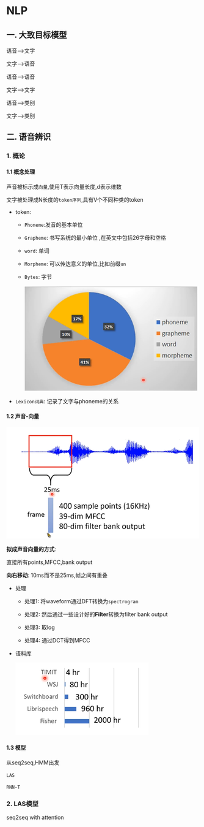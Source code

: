 # NLP

## 一. 大致目标模型

语音-->文字

文字-->语音

语音-->语音

文字-->文字

语音-->类别

文字-->类别

## 二. 语音辨识

### 1. 概论

#### 1.1 概念处理

声音被标示成`向量`,使用T表示向量长度,d表示维数

文字被处理成N长度的`token序列`,具有V个不同种类的token

* token:

  * `Phoneme`:发音的基本单位

  * `Grapheme`: 书写系统的最小单位 ,在英文中包括26字母和空格

  * `word`: 单词

  * `Morpheme`: 可以传达意义的单位,比如前缀`un`

  * `Bytes`: 字节

    ![image-20211230194430736](../pics/nlp/image-20211230194430736.png)

* `Lexicon词典`: 记录了文字与phoneme的关系

#### 1.2 声音-向量

![image-20211230194834448](../pics/nlp/image-20211230194834448.png)

**拟成声音向量的方式**: 

直接所有points,MFCC,bank output

**向右移动**: 10ms而不是25ms,帧之间有重叠

* 处理
  * 处理1: 将waveform通过DFT转换为`spectrogram`
  * 处理2: 然后通过一些设计好的**Filter**转换为filter bank output

  * 处理3: 取log
  * 处理4: 通过DCT得到MFCC

* 语料库

  ![image-20211230195534954](../pics/nlp/image-20211230195534954.png)

#### 1.3 模型

从seq2seq,HMM出发

`LAS`

`RNN-T`

### 2. LAS模型

seq2seq with attention